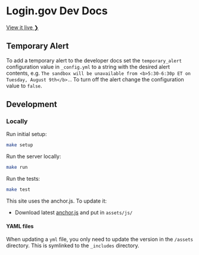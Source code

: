 # Login.gov Dev Docs

[View it live ❯](https://developers.login.gov/)

## Temporary Alert

To add a temporary alert to the developer docs set the `temporary_alert` configuration value in `_config.yml` to a string with the desired alert contents, e.g. `The sandbox will be unavailable from <b>5:30-6:30p ET on Tuesday, August 9th</b>.`. To turn off the alert change the configuration value to `false`.

## Development

### Locally

Run initial setup:

```sh
make setup
```

Run the server locally:

```sh
make run
```

Run the tests:

```sh
make test
```

This site uses the anchor.js. To update it:

  - Download latest [anchor.js](https://github.com/bryanbraun/anchorjs) and put in `assets/js/`

#### YAML files

When updating a `yml` file, you only need to update the version in the `/assets` directory. This is symlinked to the `_includes` directory.
